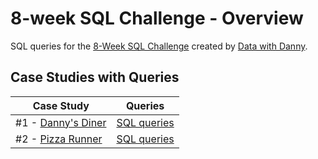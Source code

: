 # 8-week SQL Challenge - Overview

SQL queries for the [8-Week SQL Challenge](https://8weeksqlchallenge.com/) created by [Data with Danny](https://www.datawithdanny.com/).

## Case Studies with Queries

Case Study | Queries
---|---|
#1 - [Danny's Diner](https://8weeksqlchallenge.com/case-study-1/) | [SQL queries](case_01/casestudy_01.md) 
#2 - [Pizza Runner](https://8weeksqlchallenge.com/case-study-2/) | [SQL queries](case_02/casestudy_02.md)